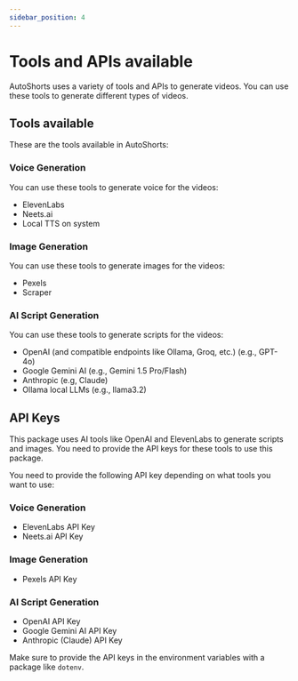 ```yaml
---
sidebar_position: 4
---
```


# Tools and APIs available

AutoShorts uses a variety of tools and APIs to generate videos. You can use these tools to generate different types of videos.

## Tools available

These are the tools available in AutoShorts:

### Voice Generation

You can use these tools to generate voice for the videos:

- ElevenLabs
- Neets.ai
- Local TTS on system

### Image Generation

You can use these tools to generate images for the videos:

- Pexels
- Scraper

### AI Script Generation

You can use these tools to generate scripts for the videos:

- OpenAI (and compatible endpoints like Ollama, Groq, etc.) (e.g., GPT-4o)
- Google Gemini AI (e.g., Gemini 1.5 Pro/Flash)
- Anthropic (e.g, Claude)
- Ollama local LLMs (e.g., llama3.2)

## API Keys

This package uses AI tools like OpenAI and ElevenLabs to generate scripts and images. You need to provide the API keys for these tools to use this package.

You need to provide the following API key depending on what tools you want to use:

### Voice Generation
- ElevenLabs API Key
- Neets.ai API Key

### Image Generation
- Pexels API Key

### AI Script Generation
- OpenAI API Key
- Google Gemini AI API Key
- Anthropic (Claude) API Key

Make sure to provide the API keys in the environment variables with a package like `dotenv`.
